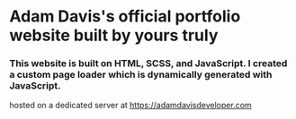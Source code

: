 # Adam Davis's official portfolio website built by yours truly
### This website is built on HTML, SCSS, and JavaScript. I created a custom page loader which is dynamically generated with JavaScript.
hosted on a dedicated server at https://adamdavisdeveloper.com
